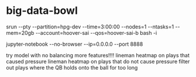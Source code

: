 # big-data-bowl

srun --pty --partition=hpg-dev --time=3:00:00 --nodes=1 --ntasks=1  --mem=20gb --account=hoover-sai --qos=hoover-sai-b bash -i

jupyter-notebook --no-browser --ip=0.0.0.0 --port 8888


try model with no balancing
more features!!!!
lineman heatmap on plays that caused pressure
lineman heatmap on plays that do not cause pressure
filter out plays where the QB holds onto the ball for too long

